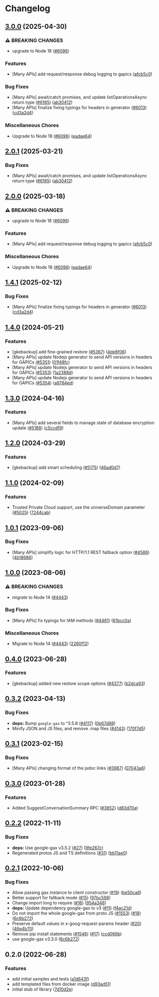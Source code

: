# Changelog

## [3.0.0](https://github.com/googleapis/google-cloud-node/compare/gke-backup-v2.0.1...gke-backup-v3.0.0) (2025-04-30)


### ⚠ BREAKING CHANGES

* upgrade to Node 18 ([#6096](https://github.com/googleapis/google-cloud-node/issues/6096))

### Features

* [Many APIs] add request/response debug logging to gapics ([afcb5c0](https://github.com/googleapis/google-cloud-node/commit/afcb5c07e82bc8349b9677766cd880f69a97f77f))


### Bug Fixes

* [Many APIs] await/catch promises, and update listOperationsAsync return type ([#6185](https://github.com/googleapis/google-cloud-node/issues/6185)) ([ab30412](https://github.com/googleapis/google-cloud-node/commit/ab304122e3e825c9a76af7d6b0ef4ddc9aa6e906))
* [Many APIs] finalize fixing typings for headers in generator ([#6013](https://github.com/googleapis/google-cloud-node/issues/6013)) ([cd3a2d4](https://github.com/googleapis/google-cloud-node/commit/cd3a2d44fc7a9b3798346162ba19df1c748fba58))


### Miscellaneous Chores

* Upgrade to Node 18 ([#6096](https://github.com/googleapis/google-cloud-node/issues/6096)) ([eadae64](https://github.com/googleapis/google-cloud-node/commit/eadae64d54e07aa2c65097ea52e65008d4e87436))

## [2.0.1](https://github.com/googleapis/google-cloud-node/compare/gke-backup-v2.0.0...gke-backup-v2.0.1) (2025-03-21)


### Bug Fixes

* [Many APIs] await/catch promises, and update listOperationsAsync return type ([#6185](https://github.com/googleapis/google-cloud-node/issues/6185)) ([ab30412](https://github.com/googleapis/google-cloud-node/commit/ab304122e3e825c9a76af7d6b0ef4ddc9aa6e906))

## [2.0.0](https://github.com/googleapis/google-cloud-node/compare/gke-backup-v1.4.1...gke-backup-v2.0.0) (2025-03-18)


### ⚠ BREAKING CHANGES

* upgrade to Node 18 ([#6096](https://github.com/googleapis/google-cloud-node/issues/6096))

### Features

* [Many APIs] add request/response debug logging to gapics ([afcb5c0](https://github.com/googleapis/google-cloud-node/commit/afcb5c07e82bc8349b9677766cd880f69a97f77f))


### Miscellaneous Chores

* Upgrade to Node 18 ([#6096](https://github.com/googleapis/google-cloud-node/issues/6096)) ([eadae64](https://github.com/googleapis/google-cloud-node/commit/eadae64d54e07aa2c65097ea52e65008d4e87436))

## [1.4.1](https://github.com/googleapis/google-cloud-node/compare/gke-backup-v1.4.0...gke-backup-v1.4.1) (2025-02-12)


### Bug Fixes

* [Many APIs] finalize fixing typings for headers in generator ([#6013](https://github.com/googleapis/google-cloud-node/issues/6013)) ([cd3a2d4](https://github.com/googleapis/google-cloud-node/commit/cd3a2d44fc7a9b3798346162ba19df1c748fba58))

## [1.4.0](https://github.com/googleapis/google-cloud-node/compare/gke-backup-v1.3.0...gke-backup-v1.4.0) (2024-05-21)


### Features

* [gkebackup] add fine-grained restore ([#5367](https://github.com/googleapis/google-cloud-node/issues/5367)) ([4de8f06](https://github.com/googleapis/google-cloud-node/commit/4de8f0665fa7725f2e96fa268f9c0881bfa9e034))
* [Many APIs] update Nodejs generator to send API versions in headers for GAPICs ([#5351](https://github.com/googleapis/google-cloud-node/issues/5351)) ([01f48fc](https://github.com/googleapis/google-cloud-node/commit/01f48fce63ec4ddf801d59ee2b8c0db9f6fb8372))
* [Many APIs] update Nodejs generator to send API versions in headers for GAPICs ([#5353](https://github.com/googleapis/google-cloud-node/issues/5353)) ([1a2388d](https://github.com/googleapis/google-cloud-node/commit/1a2388d7096176b4155a0c4f01e15ffb8c4d5096))
* [Many APIs] update Nodejs generator to send API versions in headers for GAPICs ([#5354](https://github.com/googleapis/google-cloud-node/issues/5354)) ([a9784ed](https://github.com/googleapis/google-cloud-node/commit/a9784ed3db6ee96d171762308bbbcd57390b6866))

## [1.3.0](https://github.com/googleapis/google-cloud-node/compare/gke-backup-v1.2.0...gke-backup-v1.3.0) (2024-04-16)


### Features

* [Many APIs] add several fields to manage state of database encryption update ([#5188](https://github.com/googleapis/google-cloud-node/issues/5188)) ([c5ccdf9](https://github.com/googleapis/google-cloud-node/commit/c5ccdf93641e7bb6d0e5c636168fad0feafab6e3))

## [1.2.0](https://github.com/googleapis/google-cloud-node/compare/gke-backup-v1.1.0...gke-backup-v1.2.0) (2024-03-29)


### Features

* [gkebackup] add smart scheduling ([#5175](https://github.com/googleapis/google-cloud-node/issues/5175)) ([46ad0d7](https://github.com/googleapis/google-cloud-node/commit/46ad0d7e0b831c7a80dbadc91600c4d8aa268356))

## [1.1.0](https://github.com/googleapis/google-cloud-node/compare/gke-backup-v1.0.1...gke-backup-v1.1.0) (2024-02-09)


### Features

* Trusted Private Cloud support, use the universeDomain parameter  ([#5025](https://github.com/googleapis/google-cloud-node/issues/5025)) ([7244cab](https://github.com/googleapis/google-cloud-node/commit/7244cab107973bef57c5ea84ae77c51718126822))

## [1.0.1](https://github.com/googleapis/google-cloud-node/compare/gke-backup-v1.0.0...gke-backup-v1.0.1) (2023-09-06)


### Bug Fixes

* [Many APIs] simplify logic for HTTP/1.1 REST fallback option ([#4586](https://github.com/googleapis/google-cloud-node/issues/4586)) ([4b18686](https://github.com/googleapis/google-cloud-node/commit/4b186867323b8b15469bf5e1cb890bf703b531b3))

## [1.0.0](https://github.com/googleapis/google-cloud-node/compare/gke-backup-v0.4.0...gke-backup-v1.0.0) (2023-08-06)


### ⚠ BREAKING CHANGES

* migrate to Node 14 ([#4443](https://github.com/googleapis/google-cloud-node/issues/4443))

### Bug Fixes

* [Many APIs] fix typings for IAM methods ([#4461](https://github.com/googleapis/google-cloud-node/issues/4461)) ([61bcc0a](https://github.com/googleapis/google-cloud-node/commit/61bcc0a89c70cf1037299eecd72aef9c98c2e666))


### Miscellaneous Chores

* Migrate to Node 14 ([#4443](https://github.com/googleapis/google-cloud-node/issues/4443)) ([2260f12](https://github.com/googleapis/google-cloud-node/commit/2260f12543d171bda95345e53475f5f0fdc45770))

## [0.4.0](https://github.com/googleapis/google-cloud-node/compare/gke-backup-v0.3.2...gke-backup-v0.4.0) (2023-06-28)


### Features

* [gkebackup] added new restore scope options ([#4377](https://github.com/googleapis/google-cloud-node/issues/4377)) ([b2dca93](https://github.com/googleapis/google-cloud-node/commit/b2dca930afe3368815935bbc45915fa89ee5cfc3))

## [0.3.2](https://github.com/googleapis/google-cloud-node/compare/gke-backup-v0.3.1...gke-backup-v0.3.2) (2023-04-13)


### Bug Fixes

* **deps:** Bump `google-gax` to ^3.5.8 ([#4117](https://github.com/googleapis/google-cloud-node/issues/4117)) ([0b67d88](https://github.com/googleapis/google-cloud-node/commit/0b67d883963643ce1b4f6d2ccd3e8d37adf6e029))
* Minify JSON and JS files, and remove .map files ([#4143](https://github.com/googleapis/google-cloud-node/issues/4143)) ([170f7d5](https://github.com/googleapis/google-cloud-node/commit/170f7d57b8fd344d182a8e758867b8124722eebc))

## [0.3.1](https://github.com/googleapis/google-cloud-node/compare/gke-backup-v0.3.0...gke-backup-v0.3.1) (2023-02-15)


### Bug Fixes

* [Many APIs] changing format of the jsdoc links ([#3987](https://github.com/googleapis/google-cloud-node/issues/3987)) ([07043a6](https://github.com/googleapis/google-cloud-node/commit/07043a629545ad418f33f90f9f96147a136e1728))

## [0.3.0](https://github.com/googleapis/google-cloud-node/compare/gke-backup-v0.2.2...gke-backup-v0.3.0) (2023-01-28)


### Features

* Added SuggestConversationSummary RPC ([#3852](https://github.com/googleapis/google-cloud-node/issues/3852)) ([d83d70a](https://github.com/googleapis/google-cloud-node/commit/d83d70a25f78812a44c4476b2149fbdef0a2baa1))

## [0.2.2](https://github.com/googleapis/nodejs-gke-backup/compare/v0.2.1...v0.2.2) (2022-11-11)


### Bug Fixes

* **deps:** Use google-gax v3.5.2 ([#27](https://github.com/googleapis/nodejs-gke-backup/issues/27)) ([9fe267c](https://github.com/googleapis/nodejs-gke-backup/commit/9fe267cbad703730c43dc039b36dfc17184c518b))
* Regenerated protos JS and TS definitions ([#31](https://github.com/googleapis/nodejs-gke-backup/issues/31)) ([bb11ae0](https://github.com/googleapis/nodejs-gke-backup/commit/bb11ae024de98de8ac530c9746eaa00705318de6))

## [0.2.1](https://github.com/googleapis/nodejs-gke-backup/compare/v0.2.0...v0.2.1) (2022-10-06)


### Bug Fixes

* Allow passing gax instance to client constructor ([#19](https://github.com/googleapis/nodejs-gke-backup/issues/19)) ([be50ca6](https://github.com/googleapis/nodejs-gke-backup/commit/be50ca6ffad150c2a01d278bed2a6c0b3c5bb25c))
* Better support for fallback mode ([#15](https://github.com/googleapis/nodejs-gke-backup/issues/15)) ([97bc598](https://github.com/googleapis/nodejs-gke-backup/commit/97bc5987b3273be24009cf2057208e602284e298))
* Change import long to require ([#16](https://github.com/googleapis/nodejs-gke-backup/issues/16)) ([954a348](https://github.com/googleapis/nodejs-gke-backup/commit/954a3488b822fb4f6f6eab0ac89a0dd12aa44b2c))
* **deps:** Update dependency google-gax to v3 ([#11](https://github.com/googleapis/nodejs-gke-backup/issues/11)) ([f4ac21d](https://github.com/googleapis/nodejs-gke-backup/commit/f4ac21d3ade5906714f971fa9c1de935995776e9))
* Do not import the whole google-gax from proto JS ([#1553](https://github.com/googleapis/nodejs-gke-backup/issues/1553)) ([#18](https://github.com/googleapis/nodejs-gke-backup/issues/18)) ([6c6b272](https://github.com/googleapis/nodejs-gke-backup/commit/6c6b272e2a7732ef73326beb40f44f84544a5362))
* Preserve default values in x-goog-request-params header ([#20](https://github.com/googleapis/nodejs-gke-backup/issues/20)) ([46e4b70](https://github.com/googleapis/nodejs-gke-backup/commit/46e4b70f6e6f5fa29d9c7351022d8ac936062c01))
* Remove pip install statements ([#1546](https://github.com/googleapis/nodejs-gke-backup/issues/1546)) ([#17](https://github.com/googleapis/nodejs-gke-backup/issues/17)) ([ccd066b](https://github.com/googleapis/nodejs-gke-backup/commit/ccd066b358ea6903af72016d3f0c65ecca2bba95))
* use google-gax v3.3.0 ([6c6b272](https://github.com/googleapis/nodejs-gke-backup/commit/6c6b272e2a7732ef73326beb40f44f84544a5362))

## 0.2.0 (2022-06-28)


### Features

* add initial samples and tests ([a1d643f](https://github.com/googleapis/nodejs-gke-backup/commit/a1d643f73f9b59711cfce570873f56485906a9a9))
* add templated files from docker image ([d93ad51](https://github.com/googleapis/nodejs-gke-backup/commit/d93ad515762a761909e8953ada069fc0291f9a80))
* initial stub of library ([7d10d2e](https://github.com/googleapis/nodejs-gke-backup/commit/7d10d2ea8fa14ff6f5e37a8fc4aa17132ebea831))
